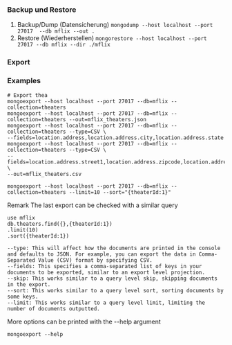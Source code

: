 ### Backup und Restore 
1. Backup/Dump (Datensicherung)
```mongodump --host localhost --port 27017  --db mflix --out . ```
2. Restore (Wiederherstellen)
```mongorestore --host localhost --port 27017 --db mflix --dir ./mflix```



### Export
### Examples


```
# Export thea
mongoexport --host localhost --port 27017 --db=mflix --collection=theaters
mongoexport --host localhost --port 27017 --db=mflix --collection=theaters --out=mflix_theaters.json
mongoexport --host localhost --port 27017 --db=mflix --collection=theaters --type=CSV \
--fields=location.address,location.address.city,location.address.state
mongoexport --host localhost --port 27017 --db=mflix --collection=theaters --type=CSV \
--fields=location.address.street1,location.address.zipcode,location.address.city,location.address.state  \
--out=mflix_theaters.csv

mongoexport --host localhost --port 27017 --db=mflix --collection=theaters --limit=10 --sort="{theaterId:1}" 
```
Remark
The last export can be checked with a similar query
```
use mflix
db.theaters.find({},{theaterId:1})
.limit(10)
.sort({theaterId:1})
```


```
--type: This will affect how the documents are printed in the console and defaults to JSON. For example, you can export the data in Comma-Separated Value (CSV) format by specifying CSV.
--fields: This specifies a comma-separated list of keys in your documents to be exported, similar to an export level projection.
--skip: This works similar to a query level skip, skipping documents in the export.
--sort: This works similar to a query level sort, sorting documents by some keys.
--limit: This works similar to a query level limit, limiting the number of documents outputted.
```
More options can be printed with the --help argument
```
mongoexport --help
```